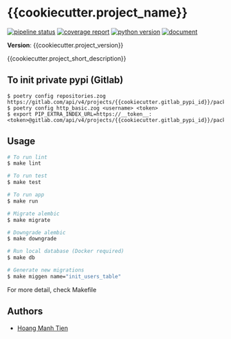 # {{cookiecutter.project_name}}

[![pipeline status]({{cookiecutter.project_git_path}}/badges/master/pipeline.svg)]({{cookiecutter.project_git_path}}/commits/master) [![coverage report]({{cookiecutter.project_git_path}}/badges/master/coverage.svg)]({{cookiecutter.project_git_path}}/commits/master) [![python version](https://img.shields.io/badge/python-3.7-blue.svg)]({{cookiecutter.project_git_path}}/commits/master) [![document](https://img.shields.io/badge/document-OpenAPI-green.svg)]({{cookiecutter.project_git_path}}/commits/master)

**Version**: {{cookiecutter.project_version}}

{{cookiecutter.project_short_description}}

## To init private pypi (Gitlab)

```
$ poetry config repositories.zog https://gitlab.com/api/v4/projects/{{cookiecutter.gitlab_pypi_id}}/packages/pypi
$ poetry config http_basic.zog <username> <token>
$ export PIP_EXTRA_INDEX_URL=https://__token__:<token>@gitlab.com/api/v4/projects/{{cookiecutter.gitlab_pypi_id}}/packages/pypi/simple
```

## Usage

```bash
# To run lint
$ make lint

# To run test
$ make test

# To run app
$ make run

# Migrate alembic
$ make migrate

# Downgrade alembic
$ make downgrade

# Run local database (Docker required)
$ make db

# Generate new migrations
$ make miggen name="init_users_table"
```

For more detail, check Makefile

## Authors

- [Hoang Manh Tien](https://github.com/tienhm0202)
